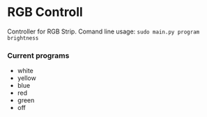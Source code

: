 # RGB Controll

Controller for RGB Strip.
Comand line usage:
`sudo main.py program brightness`

### Current programs
- white
- yellow
- blue
- red
- green
- off